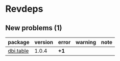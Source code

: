 # Revdeps

## New problems (1)

|package   |version |error  |warning |note |
|:---------|:-------|:------|:-------|:----|
|[dbi.table](problems.md#dbitable)|1.0.4   |__+1__ |        |     |

